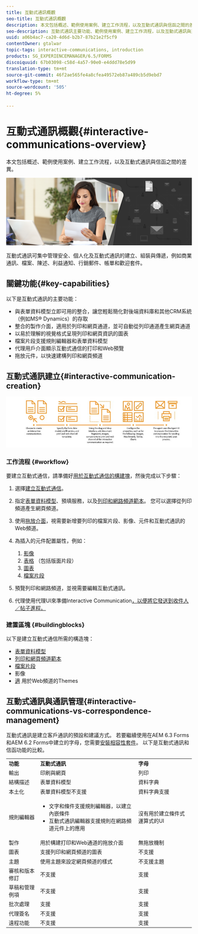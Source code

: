 ```yaml
---
title: 互動式通訊概觀
seo-title: 互動式通訊概觀
description: 本文包括概述、範例使用案例、建立工作流程，以及互動式通訊與信函之間的差異。
seo-description: 互動式通訊主要功能、範例使用案例、建立工作流程，以及互動式通訊與通訊管理之間的差異
uuid: a06b4ac7-ca20-4d6d-b2b7-87b21e2f5cf9
contentOwner: gtalwar
topic-tags: interactive-communications, introduction
products: SG_EXPERIENCEMANAGER/6.5/FORMS
discoiquuid: 67b03098-c58d-4a57-90e0-e4ddd78e5d99
translation-type: tm+mt
source-git-commit: 46f2ae565fe4a8cfea49572eb87a489cb5d9ebd7
workflow-type: tm+mt
source-wordcount: '505'
ht-degree: 5%

---
```



# 互動式通訊概觀{#interactive-communications-overview}

本文包括概述、範例使用案例、建立工作流程，以及互動式通訊與信函之間的差異。

![](do-not-localize/correspondence-management.png)

互動式通訊可集中管理安全、個人化及互動式通訊的建立、組裝與傳遞，例如商業通訊、檔案、陳述、利益通知、行銷郵件、帳單和歡迎套件。

## 關鍵功能{#key-capabilities}

以下是互動式通訊的主要功能：

* 與表單資料模型立即可用的整合，讓您輕鬆簡化對後端資料庫和其他CRM系統（例如MS® Dynamics）的存取
* 整合的製作介面，適用於列印和網頁通道，並可自動從列印通道產生網頁通道
* 以易於理解的視覺格式呈現列印和網頁資訊的圖表
* 檔案片段支援規則編輯器和表單資料模型
* 代理用戶介面顯示互動式通信的打印和Web預覽
* 拖放元件，以快速建構列印和網頁頻道

## 互動式通訊建立{#interactive-communication-creation}

![interactive_communication-01](assets/interactive_communication-01.jpg)

### 工作流程 {#workflow}

要建立互動式通信，請準備好[用於互動式通信的構建塊](#buildingblocks)，然後完成以下步驟：

1. 選擇[建立互動式通信](/help/forms/using/create-interactive-communication.md)。

1. 指定[表單資料模型](/help/forms/using/data-integration.md)、預填服務，以及[列印和網路頻道範本](/help/forms/using/web-channel-print-channel.md)。 您可以選擇從列印頻道產生網頁頻道。

1. 使用[拖放介面](/help/forms/using/introduction-interactive-communication-authoring.md)，視需要新增要列印的檔案片段、影像、元件和互動式通訊的Web頻道。
1. 為插入的元件配置屬性，例如：

   1. [影像](/help/forms/using/create-interactive-communication.md#step2)
   1. [表格](/help/forms/using/create-interactive-communication.md#tables) （包括版面片段）
   1. [圖表](/help/forms/using/chart-component-interactive-communications.md)
   1. [檔案片段](/help/forms/using/create-interactive-communication.md#document-fragment-properties)

1. 預覽列印和網路頻道，並視需要編輯互動式通訊。
1. 代理使用代理UI來準備Interactive Communication[，以便將它發送到收件人／帖子進程。](/help/forms/using/prepare-send-interactive-communication.md)

### 建置區塊 {#buildingblocks}

以下是建立互動式通信所需的構造塊：

* [表單資料模型](/help/forms/using/data-integration.md)
* [列印和網頁頻道範本](/help/forms/using/web-channel-print-channel.md)
* [檔案片段](/help/forms/using/document-fragments.md)
* 影像
* [適](/help/forms/using/themes.md) 用於Web頻道的Themes

## 互動式通訊與通訊管理{#interactive-communications-vs-correspondence-management}

互動式通訊是建立客戶通訊的預設和建議方式。 若要繼續使用在AEM 6.3 Forms和AEM 6.2 Forms中建立的字母，您需要[安裝相容性套件](/help/forms/using/compatibility-package.md)。 以下是互動式通訊和信函功能的比較。

<table>
 <tbody>
  <tr>
   <td><strong>功能</strong></td>
   <td><strong>互動式通訊</strong></td>
   <td><strong>字母</strong></td>
  </tr>
  <tr>
   <td>輸出</td>
   <td>印刷與網頁</td>
   <td>列印</td>
  </tr>
  <tr>
   <td>結構描述</td>
   <td>表單資料模型 </td>
   <td>資料字典 </td>
  </tr>
  <tr>
   <td>本土化</td>
   <td>表單資料模型不支援</td>
   <td>資料字典支援</td>
  </tr>
  <tr>
   <td>規則編輯器</td>
   <td>
    <ul>
     <li>文字和條件支援規則編輯器，以建立內嵌條件</li>
     <li>互動式通訊編輯器支援規則在網路頻道元件上的應用</li>
    </ul> </td>
   <td>沒有用於建立條件式運算式的UI</td>
  </tr>
  <tr>
   <td>製作</td>
   <td>用於構建打印和Web通道的拖放介面</td>
   <td>無拖放機制 </td>
  </tr>
  <tr>
   <td>圖表</td>
   <td>支援列印和網頁頻道的圖表</td>
   <td>不支援</td>
  </tr>
  <tr>
   <td>主題</td>
   <td>使用主題來設定網頁頻道的樣式</td>
   <td>不支援主題</td>
  </tr>
  <tr>
   <td>審核和版本修訂</td>
   <td>不支援</td>
   <td>支援</td>
  </tr>
  <tr>
   <td>草稿和管理例項</td>
   <td>不支援</td>
   <td>支援</td>
  </tr>
  <tr>
   <td>批次處理</td>
   <td>支援 </td>
   <td>支援</td>
  </tr>
  <tr>
   <td>代理簽名</td>
   <td>不支援</td>
   <td>支援</td>
  </tr>
  <tr>
   <td>遠程功能</td>
   <td>不支援</td>
   <td>支援</td>
  </tr>
 </tbody>
</table>

